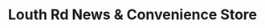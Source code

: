---
title: "Louth Rd News & Convenience Store"
url: /grimsby/louth-rd-news-and-convenience-store/
shop: convenience
---